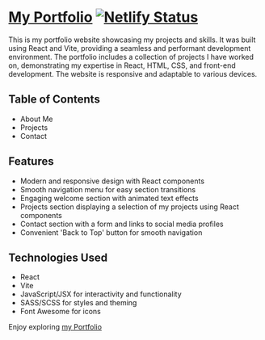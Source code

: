 
# [My Portfolio](https://bassil-edelbi.netlify.app/) [![Netlify Status](https://api.netlify.com/api/v1/badges/3a717ba5-9bab-4426-8e09-666a090049ae/deploy-status)](https://app.netlify.com/sites/bassil-edelbi/deploys)


This is my portfolio website showcasing my projects and skills. It was built using React and Vite, providing a seamless and performant development environment. The portfolio includes a collection of projects I have worked on, demonstrating my expertise in React, HTML, CSS, and front-end development. The website is responsive and adaptable to various devices.

## Table of Contents
- About Me
- Projects
- Contact

## Features

- Modern and responsive design with React components
- Smooth navigation menu for easy section transitions
- Engaging welcome section with animated text effects
- Projects section displaying a selection of my projects using React components
- Contact section with a form and links to social media profiles
- Convenient 'Back to Top' button for smooth navigation

## Technologies Used

- React
- Vite
- JavaScript/JSX for interactivity and functionality
- SASS/SCSS for styles and theming
- Font Awesome for icons

Enjoy exploring [my Portfolio](https://bassil-edelbi.netlify.app/)

